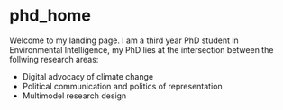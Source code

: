 # phd_home

Welcome to my landing page. I am a third year PhD student in Environmental Intelligence, my PhD lies at the intersection between the follwing research areas:
- Digital advocacy of climate change
- Political communication and politics of representation 
- Multimodel research design
